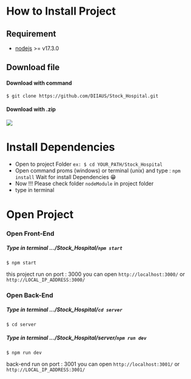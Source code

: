 

# How to Install Project

## Requirement

*   [nodejs](https://nodejs.org/en/download/) >= v17.3.0

## Download file
#### Download with command
    $ git clone https://github.com/DIIAUS/Stock_Hospital.git
#### Download with .zip
![](https://cdn.discordapp.com/attachments/896042023612743761/982968496830939177/unknown.png)

# Install Dependencies
*  Open to project Folder  `ex: $ cd YOUR_PATH/Stock_Hospital` 
*  Open command proms (windows) or terminal (unix)  and type : `npm install`  Wait for install Dependencies :grin:
*  Now !!! Please check folder `nodeModule` in project folder
*  type in terminal

# Open Project
### Open Front-End
   ##### Type in terminal .../Stock_Hospital/`npm start` 
    $ npm start
this project run on port : 3000  you can open `http://localhost:3000/` or `http://LOCAL_IP_ADDRESS:3000/`

### Open Back-End
   ##### Type in terminal .../Stock_Hospital/`cd server`
    $ cd server
   ##### Type in terminal .../Stock_Hospital/server/`npm run dev`
    $ npm run dev
back-end run on port : 3001 you can open `http://localhost:3001/` or `http://LOCAL_IP_ADDRESS:3001/`
